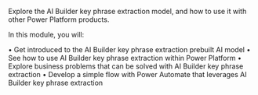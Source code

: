 Explore the AI Builder key phrase extraction model, and how to use it with other Power Platform products.

In this module, you will: 

• Get introduced to the AI Builder key phrase extraction prebuilt AI model
• See how to use AI Builder key phrase extraction within Power Platform
• Explore business problems that can be solved with AI Builder key phrase extraction
• Develop a simple flow with Power Automate that leverages AI Builder key phrase extraction
